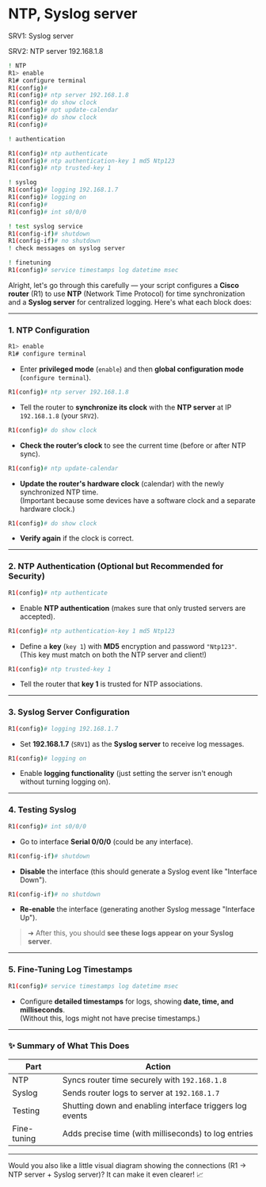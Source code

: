 # NTP, Syslog server

SRV1: Syslog server 

SRV2: NTP server 192.168.1.8

```bash
! NTP
R1> enable
R1# configure terminal
R1(config)#
R1(config)# ntp server 192.168.1.8
R1(config)# do show clock
R1(config)# npt update-calendar
R1(config)# do show clock
R1(config)# 

! authentication

R1(config)# ntp authenticate 
R1(config)# ntp authentication-key 1 md5 Ntp123
R1(config)# ntp trusted-key 1

! syslog
R1(config)# logging 192.168.1.7
R1(config)# logging on
R1(config)# 
R1(config)# int s0/0/0

! test syslog service
R1(config-if)# shutdown
R1(config-if)# no shutdown
! check messages on syslog server

! finetuning
R1(config)# service timestamps log datetime msec
```

Alright, let's go through this carefully — your script configures a **Cisco router** (R1) to use **NTP** (Network Time Protocol) for time synchronization and a **Syslog server** for centralized logging. Here's what each block does:

---

### 1. **NTP Configuration**

```bash
R1> enable
R1# configure terminal
```
- Enter **privileged mode** (`enable`) and then **global configuration mode** (`configure terminal`).

```bash
R1(config)# ntp server 192.168.1.8
```
- Tell the router to **synchronize its clock** with the **NTP server** at IP `192.168.1.8` (your `SRV2`).

```bash
R1(config)# do show clock
```
- **Check the router’s clock** to see the current time (before or after NTP sync).

```bash
R1(config)# ntp update-calendar
```
- **Update the router's hardware clock** (calendar) with the newly synchronized NTP time.  
  (Important because some devices have a software clock and a separate hardware clock.)

```bash
R1(config)# do show clock
```
- **Verify again** if the clock is correct.

---

### 2. **NTP Authentication (Optional but Recommended for Security)**

```bash
R1(config)# ntp authenticate
```
- Enable **NTP authentication** (makes sure that only trusted servers are accepted).

```bash
R1(config)# ntp authentication-key 1 md5 Ntp123
```
- Define a **key** (`key 1`) with **MD5** encryption and password `"Ntp123"`.  
  (This key must match on both the NTP server and client!)

```bash
R1(config)# ntp trusted-key 1
```
- Tell the router that **key 1** is trusted for NTP associations.

---

### 3. **Syslog Server Configuration**

```bash
R1(config)# logging 192.168.1.7
```
- Set **192.168.1.7** (`SRV1`) as the **Syslog server** to receive log messages.

```bash
R1(config)# logging on
```
- Enable **logging functionality** (just setting the server isn't enough without turning logging on).

---

### 4. **Testing Syslog**

```bash
R1(config)# int s0/0/0
```
- Go to interface **Serial 0/0/0** (could be any interface).

```bash
R1(config-if)# shutdown
```
- **Disable** the interface (this should generate a Syslog event like "Interface Down").

```bash
R1(config-if)# no shutdown
```
- **Re-enable** the interface (generating another Syslog message "Interface Up").

> ➔ After this, you should **see these logs appear on your Syslog server**.

---

### 5. **Fine-Tuning Log Timestamps**

```bash
R1(config)# service timestamps log datetime msec
```
- Configure **detailed timestamps** for logs, showing **date, time, and milliseconds**.  
  (Without this, logs might not have precise timestamps.)

---

### ✨ Summary of What This Does

| Part         | Action                                                  |
|--------------|----------------------------------------------------------|
| NTP          | Syncs router time securely with `192.168.1.8`            |
| Syslog       | Sends router logs to server at `192.168.1.7`             |
| Testing      | Shutting down and enabling interface triggers log events |
| Fine-tuning  | Adds precise time (with milliseconds) to log entries     |

---

Would you also like a little visual diagram showing the connections (R1 → NTP server + Syslog server)? It can make it even clearer! 📈